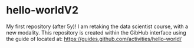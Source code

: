 # hello-worldV2
My first repository (after 5y)!
I am retaking the data scientist course, with a new modality. This repository is created within the GibHub interface using the guide of located at: https://guides.github.com/activities/hello-world/

